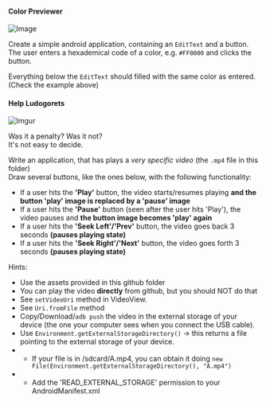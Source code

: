 #### Color Previewer

![Image](http://i.imgur.com/83diMs5.jpg)

Create a simple android application, containing an `EditText` and a button.  
The user enters a hexademical code of a color, e.g. `#FF0000` and clicks the button.  

Everything  below the `EditText` should filled with the same color as entered. (Check the example above)  


#### Help Ludogorets

![Imgur](http://i.imgur.com/MBeDkdn.jpg)

Was it a penalty? Was it not?  
It's not easy to decide.  

Write an application, that has plays a *very specific video* (the `.mp4` file in this folder)  
Draw several buttons, like the ones below, with the following functionality:
- If a user hits the **'Play'** button, the video starts/resumes playing **and the button 'play' image is replaced by a 'pause' image**
- If a user hits the **'Pause'** button (seen after the user hits 'Play'), the video pauses and **the button image becomes 'play' again**
- If a user hits the **'Seek Left'/'Prev'** button, the video goes back 3 seconds **(pauses playing state)**
- If a user hits the **'Seek Right'/'Next'** button, the video goes forth 3 seconds **(pauses playing state)**

Hints:
- Use the assets provided in this github folder
- You can play the video **directly** from github, but you should NOT do that
- See `setVideoUri` method in VideoView.
- See `Uri.fromFile` method
- Copy/Download/`adb push` the video in the external storage of your device (the one your computer sees when you connect the USB cable). 
- Use `Environment.getExternalStorageDirectory()` -> this returns a file pointing to the external storage of your device.
- - If your file is in /sdcard/A.mp4, you can obtain it doing `new File(Environment.getExternalStorageDirectory(), "A.mp4")`
- - Add the 'READ_EXTERNAL_STORAGE' permission to your AndroidManifest.xml
